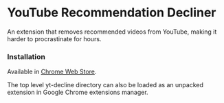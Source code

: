 # YouTube Recommendation Decliner
An extension that removes recommended videos from YouTube, making it harder to procrastinate for hours.

### Installation
Available in [Chrome Web Store](https://chrome.google.com/webstore/detail/youtube-recommendation-de/feoddkggeangnmgoomlcdldcffoidake?hl=sv).

The top level yt-decline directory can also be loaded as an unpacked extension in Google Chrome extensions manager.
